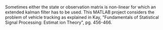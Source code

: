 Sometimes either the state or observation matrix is non-linear for which an extended kalman filter has to be used. 
This MATLAB project considers the problem of vehicle tracking as explained in Kay, "Fundamentals of Statistical Signal Processing:
Estimat ion Theory", pg. 456-466.
